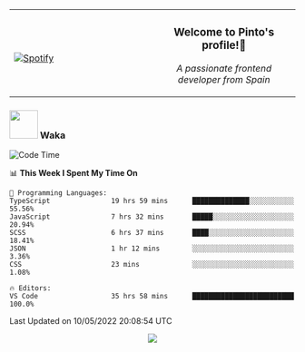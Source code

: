 <table width="100%" align="center"> 
  <tr>
  <td width="50%">
      
&nbsp; <br> [![Spotify](https://novatorem-zeta-rust.vercel.app/api/spotify)](https://open.spotify.com/user/novatorem-zeta-rust)

  </td>
  <td width="50%">
    <h3 align="center">Welcome to Pinto's profile!👋</h3>
    <p align="center"><em>A passionate frontend developer from Spain</em></p>
  </td>
  </table>

### <img src="https://media.giphy.com/media/VgCDAzcKvsR6OM0uWg/giphy.gif" width="50"> Waka

  <!--START_SECTION:waka-->
![Code Time](http://img.shields.io/badge/Code%20Time-345%20hrs%2017%20mins-blue)

📊 **This Week I Spent My Time On** 

```text
💬 Programming Languages: 
TypeScript               19 hrs 59 mins      ██████████████░░░░░░░░░░░   55.56% 
JavaScript               7 hrs 32 mins       █████░░░░░░░░░░░░░░░░░░░░   20.94% 
SCSS                     6 hrs 37 mins       ████░░░░░░░░░░░░░░░░░░░░░   18.41% 
JSON                     1 hr 12 mins        ░░░░░░░░░░░░░░░░░░░░░░░░░   3.36% 
CSS                      23 mins             ░░░░░░░░░░░░░░░░░░░░░░░░░   1.08%

🔥 Editors: 
VS Code                  35 hrs 58 mins      █████████████████████████   100.0%

```


 Last Updated on 10/05/2022 20:08:54 UTC
<!--END_SECTION:waka-->

<div align="center">
<img src="https://github-readme-stats-gilt-tau.vercel.app/api/top-langs/?username=pinto-hub&layout=compact&theme=dracula" />
</div>
